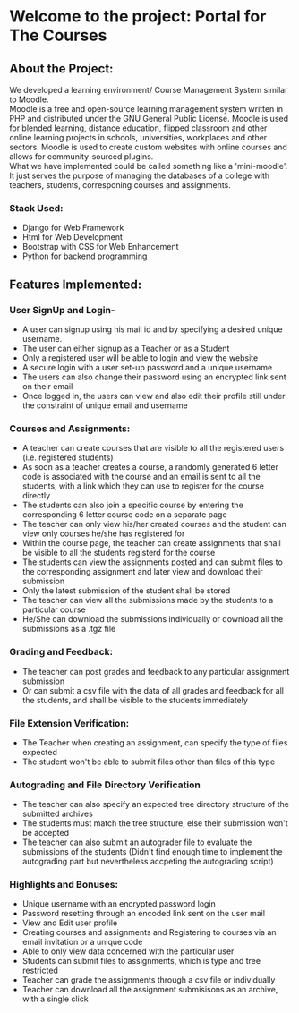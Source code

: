 # Welcome to the project: Portal for The Courses

## About the Project:
We developed a learning environment/ Course Management System similar to Moodle.<br/>
Moodle is a free and open-source learning management system written in PHP and distributed under the GNU General Public License. Moodle is used for blended learning, distance education, flipped classroom and other online learning projects in schools, universities, workplaces and other sectors. Moodle is used to create custom websites with online courses and allows for community-sourced plugins.<br/>
What we have implemented could be called something like a 'mini-moodle'. It just serves the purpose of managing the databases of a college with teachers, students, corresponing courses and assignments.

### Stack Used:
* Django for Web Framework
* Html for Web Development
* Bootstrap with CSS for Web Enhancement
* Python for backend programming

## Features Implemented:

### User SignUp and Login-
+ A user can signup using his mail id and by specifying a desired unique username.
+ The user can either signup as a Teacher or as a Student
+ Only a registered user will be able to login and view the website
+ A secure login with a user set-up password and a unique username
+ The users can also change their password using an encrypted link sent on their email
+ Once logged in, the users can view and also edit their profile still under the constraint of unique email and username

### Courses and Assignments:
+ A teacher can create courses that are visible to all the registered users (i.e. registered students)
+ As soon as a teacher creates a course, a randomly generated 6 letter code is associated with the course and an email is sent to all the students, with a link which they can use to register for the course directly
+ The students can also join a specific course by entering the corresponding 6 letter course code on a separate page
+ The teacher can only view his/her created courses and the student can view only courses he/she has registered for
+ Within the course page, the teacher can create assignments that shall be visible to all the students registerd for the course
+ The students can view the assignments posted and can submit files to the corresponding assignment and later view and download their submission
+ Only the latest submission of the student shall be stored
+ The teacher can view all the submissions made by the students to a particular course
+ He/She can download the submissions individually or download all the submissions as a .tgz file

### Grading and Feedback:
+ The teacher can post grades and feedback to any particular assignment submission
+ Or can submit a csv file with the data of all grades and feedback for all the students, and shall be visible to the students immediately

### File Extension Verification:
+ The Teacher when creating an assignment, can specify the type of files expected
+ The student won't be able to submit files other than files of this type

### Autograding and File Directory Verification
+ The teacher can also specify an expected tree directory structure of the submitted archives
+ The students must match the tree structure, else their submission won't be accepted
+ The teacher can also submit an autograder file to evaluate the submissions of the students (Didn't find enough time to implement the autograding part but nevertheless accpeting the autograding script)

### Highlights and Bonuses:
+ Unique username with an encrypted password login
+ Password resetting through an encoded link sent on the user mail
+ View and Edit user profile
+ Creating courses and assignments and Registering to courses via an email invitation or a unique code
+ Able to only view data concerned with the particular user
+ Students can submit files to assignments, which is type and tree restricted
+ Teacher can grade the assignments through a csv file or individually
+ Teacher can download all the assignment submisisons as an archive, with a single click

